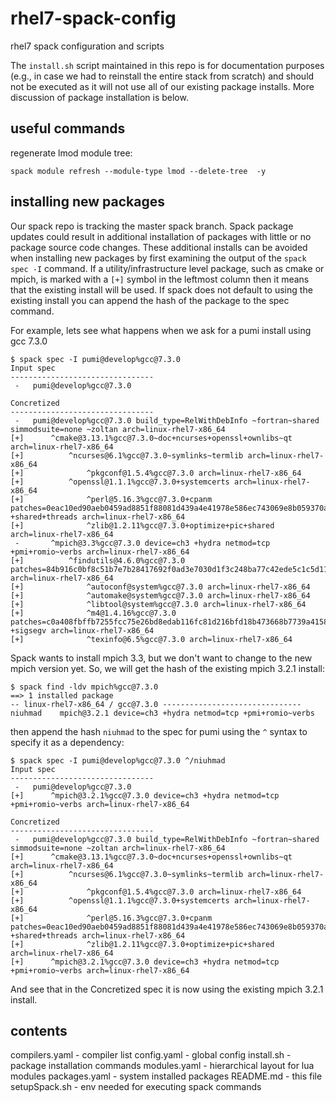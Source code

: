 # rhel7-spack-config
rhel7 spack configuration and scripts

The `install.sh` script maintained in this repo is for documentation purposes (e.g., in case we had to reinstall the entire stack from scratch) and should not be executed as it will not use all of our existing package installs.  More discussion of package installation is below.

## useful commands

regenerate lmod module tree:

```
spack module refresh --module-type lmod --delete-tree  -y
```

## installing new packages

Our spack repo is tracking the master spack branch.  Spack package updates could result in additional installation of packages with little or no package source code changes.  These additional installs can be avoided when installing new packages by first examining the output of the `spack spec -I` command.  If a utility/infrastructure level package, such as cmake or mpich, is marked with a `[+]` symbol in the leftmost column then it means that the existing install will be used.  If spack does not default to using the existing install you can append the hash of the package to the spec command.  

For example, lets see what happens when we ask for a pumi install using gcc 7.3.0

```
$ spack spec -I pumi@develop%gcc@7.3.0
Input spec
--------------------------------
 -   pumi@develop%gcc@7.3.0

Concretized
--------------------------------
 -   pumi@develop%gcc@7.3.0 build_type=RelWithDebInfo ~fortran~shared simmodsuite=none ~zoltan arch=linux-rhel7-x86_64 
[+]      ^cmake@3.13.1%gcc@7.3.0~doc+ncurses+openssl+ownlibs~qt arch=linux-rhel7-x86_64 
[+]          ^ncurses@6.1%gcc@7.3.0~symlinks~termlib arch=linux-rhel7-x86_64 
[+]              ^pkgconf@1.5.4%gcc@7.3.0 arch=linux-rhel7-x86_64 
[+]          ^openssl@1.1.1%gcc@7.3.0+systemcerts arch=linux-rhel7-x86_64 
[+]              ^perl@5.16.3%gcc@7.3.0+cpanm patches=0eac10ed90aeb0459ad8851f88081d439a4e41978e586ec743069e8b059370ac +shared+threads arch=linux-rhel7-x86_64 
[+]              ^zlib@1.2.11%gcc@7.3.0+optimize+pic+shared arch=linux-rhel7-x86_64 
 -       ^mpich@3.3%gcc@7.3.0 device=ch3 +hydra netmod=tcp +pmi+romio~verbs arch=linux-rhel7-x86_64 
[+]          ^findutils@4.6.0%gcc@7.3.0 patches=84b916c0bf8c51b7e7b28417692f0ad3e7030d1f3c248ba77c42ede5c1c5d11e,bd9e4e5cc280f9753ae14956c4e4aa17fe7a210f55dd6c84aa60b12d106d47a2 arch=linux-rhel7-x86_64 
[+]              ^autoconf@system%gcc@7.3.0 arch=linux-rhel7-x86_64 
[+]              ^automake@system%gcc@7.3.0 arch=linux-rhel7-x86_64 
[+]              ^libtool@system%gcc@7.3.0 arch=linux-rhel7-x86_64 
[+]              ^m4@1.4.16%gcc@7.3.0 patches=c0a408fbffb7255fcc75e26bd8edab116fc81d216bfd18b473668b7739a4158e +sigsegv arch=linux-rhel7-x86_64 
[+]              ^texinfo@6.5%gcc@7.3.0 arch=linux-rhel7-x86_64
```

Spack wants to install mpich 3.3, but we don't want to change to the new mpich version yet.  So, we will get the hash of the existing mpich 3.2.1 install:

```
$ spack find -ldv mpich%gcc@7.3.0
==> 1 installed package
-- linux-rhel7-x86_64 / gcc@7.3.0 -------------------------------
niuhmad    mpich@3.2.1 device=ch3 +hydra netmod=tcp +pmi+romio~verbs
```

then append the hash `niuhmad` to the spec for pumi using the `^` syntax to specify it as a dependency:

```
$ spack spec -I pumi@develop%gcc@7.3.0 ^/niuhmad
Input spec
--------------------------------
 -   pumi@develop%gcc@7.3.0
[+]      ^mpich@3.2.1%gcc@7.3.0 device=ch3 +hydra netmod=tcp +pmi+romio~verbs arch=linux-rhel7-x86_64 

Concretized
--------------------------------
 -   pumi@develop%gcc@7.3.0 build_type=RelWithDebInfo ~fortran~shared simmodsuite=none ~zoltan arch=linux-rhel7-x86_64 
[+]      ^cmake@3.13.1%gcc@7.3.0~doc+ncurses+openssl+ownlibs~qt arch=linux-rhel7-x86_64 
[+]          ^ncurses@6.1%gcc@7.3.0~symlinks~termlib arch=linux-rhel7-x86_64 
[+]              ^pkgconf@1.5.4%gcc@7.3.0 arch=linux-rhel7-x86_64 
[+]          ^openssl@1.1.1%gcc@7.3.0+systemcerts arch=linux-rhel7-x86_64 
[+]              ^perl@5.16.3%gcc@7.3.0+cpanm patches=0eac10ed90aeb0459ad8851f88081d439a4e41978e586ec743069e8b059370ac +shared+threads arch=linux-rhel7-x86_64 
[+]              ^zlib@1.2.11%gcc@7.3.0+optimize+pic+shared arch=linux-rhel7-x86_64 
[+]      ^mpich@3.2.1%gcc@7.3.0 device=ch3 +hydra netmod=tcp +pmi+romio~verbs arch=linux-rhel7-x86_64 
```

And see that in the Concretized spec it is now using the existing mpich 3.2.1 install.

## contents

compilers.yaml - compiler list
config.yaml - global config
install.sh - package installation commands
modules.yaml - hierarchical layout for lua modules
packages.yaml - system installed packages
README.md - this file
setupSpack.sh - env needed for executing spack commands
